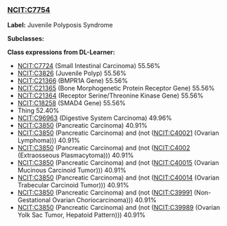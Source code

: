 
### [NCIT:C7754](http://purl.obolibrary.org/obo/NCIT_C7754)
**Label:** Juvenile Polyposis Syndrome

**Subclasses:** 

**Class expressions from DL-Learner:**

- [NCIT:C7724](http://purl.obolibrary.org/obo/NCIT_C7724) (Small Intestinal Carcinoma) 55.56%
- [NCIT:C3826](http://purl.obolibrary.org/obo/NCIT_C3826) (Juvenile Polyp) 55.56%
- [NCIT:C21366](http://purl.obolibrary.org/obo/NCIT_C21366) (BMPR1A Gene) 55.56%
- [NCIT:C21365](http://purl.obolibrary.org/obo/NCIT_C21365) (Bone Morphogenetic Protein Receptor Gene) 55.56%
- [NCIT:C21364](http://purl.obolibrary.org/obo/NCIT_C21364) (Receptor Serine/Threonine Kinase Gene) 55.56%
- [NCIT:C18258](http://purl.obolibrary.org/obo/NCIT_C18258) (SMAD4 Gene) 55.56%
- Thing 52.40%
- [NCIT:C96963](http://purl.obolibrary.org/obo/NCIT_C96963) (Digestive System Carcinoma) 49.96%
- [NCIT:C3850](http://purl.obolibrary.org/obo/NCIT_C3850) (Pancreatic Carcinoma) 40.91%
- [NCIT:C3850](http://purl.obolibrary.org/obo/NCIT_C3850) (Pancreatic Carcinoma) and (not ([NCIT:C40021](http://purl.obolibrary.org/obo/NCIT_C40021) (Ovarian Lymphoma))) 40.91%
- [NCIT:C3850](http://purl.obolibrary.org/obo/NCIT_C3850) (Pancreatic Carcinoma) and (not ([NCIT:C4002](http://purl.obolibrary.org/obo/NCIT_C4002) (Extraosseous Plasmacytoma))) 40.91%
- [NCIT:C3850](http://purl.obolibrary.org/obo/NCIT_C3850) (Pancreatic Carcinoma) and (not ([NCIT:C40015](http://purl.obolibrary.org/obo/NCIT_C40015) (Ovarian Mucinous Carcinoid Tumor))) 40.91%
- [NCIT:C3850](http://purl.obolibrary.org/obo/NCIT_C3850) (Pancreatic Carcinoma) and (not ([NCIT:C40014](http://purl.obolibrary.org/obo/NCIT_C40014) (Ovarian Trabecular Carcinoid Tumor))) 40.91%
- [NCIT:C3850](http://purl.obolibrary.org/obo/NCIT_C3850) (Pancreatic Carcinoma) and (not ([NCIT:C39991](http://purl.obolibrary.org/obo/NCIT_C39991) (Non-Gestational Ovarian Choriocarcinoma))) 40.91%
- [NCIT:C3850](http://purl.obolibrary.org/obo/NCIT_C3850) (Pancreatic Carcinoma) and (not ([NCIT:C39989](http://purl.obolibrary.org/obo/NCIT_C39989) (Ovarian Yolk Sac Tumor, Hepatoid Pattern))) 40.91%


